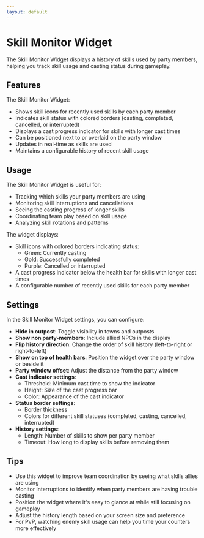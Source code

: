 ```yaml
---
layout: default
---
```


# Skill Monitor Widget

The Skill Monitor Widget displays a history of skills used by party members, helping you track skill usage and casting status during gameplay.

## Features

The Skill Monitor Widget:
- Shows skill icons for recently used skills by each party member
- Indicates skill status with colored borders (casting, completed, cancelled, or interrupted)
- Displays a cast progress indicator for skills with longer cast times
- Can be positioned next to or overlaid on the party window
- Updates in real-time as skills are used
- Maintains a configurable history of recent skill usage

## Usage

The Skill Monitor Widget is useful for:
- Tracking which skills your party members are using
- Monitoring skill interruptions and cancellations
- Seeing the casting progress of longer skills
- Coordinating team play based on skill usage
- Analyzing skill rotations and patterns

The widget displays:
- Skill icons with colored borders indicating status:
  - Green: Currently casting
  - Gold: Successfully completed
  - Purple: Cancelled or interrupted
- A cast progress indicator below the health bar for skills with longer cast times
- A configurable number of recently used skills for each party member

## Settings

In the Skill Monitor Widget settings, you can configure:
- **Hide in outpost**: Toggle visibility in towns and outposts
- **Show non party-members**: Include allied NPCs in the display
- **Flip history direction**: Change the order of skill history (left-to-right or right-to-left)
- **Show on top of health bars**: Position the widget over the party window or beside it
- **Party window offset**: Adjust the distance from the party window
- **Cast indicator settings**:
  - Threshold: Minimum cast time to show the indicator
  - Height: Size of the cast progress bar
  - Color: Appearance of the cast indicator
- **Status border settings**:
  - Border thickness
  - Colors for different skill statuses (completed, casting, cancelled, interrupted)
- **History settings**:
  - Length: Number of skills to show per party member
  - Timeout: How long to display skills before removing them

## Tips

- Use this widget to improve team coordination by seeing what skills allies are using
- Monitor interruptions to identify when party members are having trouble casting
- Position the widget where it's easy to glance at while still focusing on gameplay
- Adjust the history length based on your screen size and preference
- For PvP, watching enemy skill usage can help you time your counters more effectively
